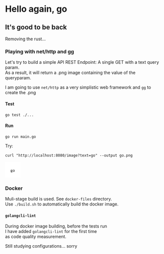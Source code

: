 # Hello again, go

## It's good to be back

Removing the rust...

### Playing with net/http and gg

Let's try to build a simple API REST Endpoint: A single GET with a text query param.  
As a result, it will return a .png image containing the value of the queryparam.  

I am going to use `net/http` as a very simplistic web framework and [`gg`](https://github.com/fogleman/gg) to create the .png  

#### Test

```
go test ./...
```

#### Run

```
go run main.go
```

Try:
```
curl "http://localhost:8080/image?text=go" --output go.png
```

![Go image](go.png)

### Docker

Muli-stage build is used. See `docker-files` directory.  
Use `./build.sh` to automatically build the docker image. 

#### `golangcli-lint`
During docker image building, before the tests run  
I have added `golangcli-lint` for the first time  
as code quality measurement.  

Still studying configurations... sorry
